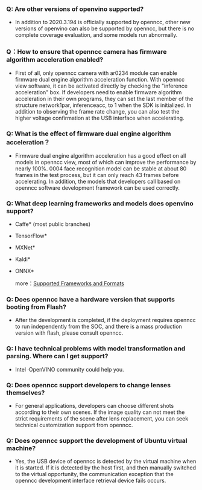 ### Q: Are other versions of openvino supported?
* In addition to 2020.3.194 is officially supported by openncc, other new versions of openvino can also be supported by openncc, but there is no complete coverage evaluation, and some models run abnormally.

### Q：How to ensure that openncc camera has firmware algorithm acceleration enabled?  
* First of all, only openncc camera with ar0234 module can enable firmware dual engine algorithm acceleration function. With openncc view software, it can be activated directly by checking the "inference acceleration" box. If developers need to enable firmware algorithm acceleration in their own programs, they can set the last member of the structure network1par, inferenceacc, to 1 when the SDK is initialized. In addition to observing the frame rate change, you can also test the higher voltage confirmation at the USB interface when accelerating.  

### Q: What is the effect of firmware dual engine algorithm acceleration？  
* Firmware dual engine algorithm acceleration has a good effect on all models in openncc view, most of which can improve the performance by nearly 100%. 0004 face recognition model can be stable at about 80 frames in the test process, but it can only reach 43 frames before accelerating. In addition, the models that developers call based on openncc software development framework can be used correctly.


### Q: What deep learning frameworks and models does openvino support?
* Caffe* (most public branches)  

* TensorFlow*  

* MXNet*  

* Kaldi*  

* ONNX*  

  more：[Supported Frameworks and Formats ](https://docs.openvinotoolkit.org/2020.3/_docs_IE_DG_Introduction.html)


### Q: Does openncc have a hardware version that supports booting from Flash?
* After the development is completed, if the deployment requires openncc to run independently from the SOC, and there is a mass production version with flash, please consult openncc.

### Q: I have technical problems with model transformation and parsing. Where can I get support?
* Intel ·OpenVINO community could help you.

### Q: Does openncc support developers to change lenses themselves?
* For general applications, developers can choose different shots according to their own scenes. If the image quality can not meet the strict requirements of the scene after lens replacement, you can seek technical customization support from openncc.  


### Q: Does openncc support the development of Ubuntu virtual machine?
* Yes, the USB device of openncc is detected by the virtual machine when it is started. If it is detected by the host first, and then manually switched to the virtual opportunity, the communication exception that the openncc development interface retrieval device fails occurs.
